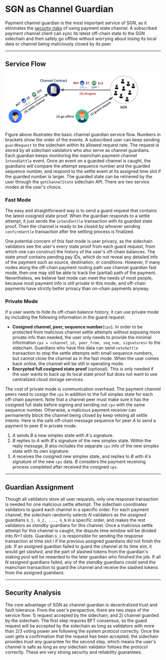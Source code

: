 # SGN as Channel Guardian

Payment channel guardian is the most important service of SGN, as it eliminates the [security risks](./availability.md) of using payment state channel. A subscribed payment channel client can sync its latest off-chain state to the SGN sidechain and then safely go offline without worrying about losing its local data or channel being maliciously closed by its peer.

---
## Service Flow

![](../figures/guardian.png)

Figure above illustrates the basic channel guardian service flow. Numbers in brackets show the order of the events. A subscribed user can keep sending `guardRequest` to the sidechain within its allowed request rate. The request is stored by all sidechain validators who also serve as channel guardians. Each guardian keeps monitoring the mainchain payment channel `IntendSettle` event. Once an event on a guarded channel is caught, the guardians will compare the attempt sequence number and the guarded sequence number, and respond to the settle event at its assigned time slot if the guarded number is larger. The guarded state can be retrieved by the user through the `getChannelState` sidechain API. There are two service modes at the user's choice.

### Fast Mode

The easy and straightforward way is to send a guard request that contains the latest cosigned state proof. When the guardian responds to a settle attempt, it just sends the `intendSettle` transaction with its guarded state proof. Then the channel is ready to be closed by whoever sending `confirmSettle` transaction after the settling process is finalized.

One potential concern of this fast mode is user privacy, as the sidechain validators see the user's every state proof from each guard request, from which one can construct the history of the user's off-chain balances. The state proof contains pending pay IDs, which do not reveal any detailed info of the payment such as source, destination, or conditions. However, if many nodes along the off-chain payment routing path use channel guardian fast mode, then one may still be able to track the (partial) path of the payment. Nevertheless, we believe fast mode can meet the needs of most people, because most payment info is still private in this mode, and off-chain payments have strictly better privacy than on-chain payments anyway.

### Private Mode

If a user wants to hide its off-chain balance history, it can use private mode by including the following information in the guard request:

- **Cosigned channel, peer, sequence number**(`cps`). In order to be protected from malicious channel settle attempts without exposing more private info than needed, the user only needs to provide the minimal information `cps = <channel_id, peer_from, seq_num, signatures>` to the sidechain. Guardians who have this data can send `vetoSettle` transaction to stop the settle attempts with small sequence numbers, but cannot close the channel as in the fast mode. When the user comes back online, the channel will be still in operating mode.
- **Encrypted full cosigned state proof** (optional). This is only needed if the user wants to back up its local state proof but does not want to use centralized cloud storage services.

The cost of private mode is communication overhead. The payment channel peers need to cosign the `cps` in addition to the full simplex state for each off-chain payment. Note that a channel peer must make sure it has the cosigned full state before signing and sending out `cps` with the same sequence number. Otherwise, a malicious payment receiver can permanently block the channel being closed by keep vetoing all settle intents. Here is the safe off-chain message sequence for peer *A* to send a payment to peer *B* in private mode.

1. *A* sends *B* a new simplex state with *A*'s signature.
2. *B* replies to *A* with *B*'s signature of the new simplex state. Within the reply message, *B* also includes the separate `cps` info of the new simplex state with its own signature.
3. *A* receives the cosigned new simplex state, and replies to *B* with A's signature of the new `cps` data. *B* considers the payment receiving process completed after received the cosigned `cps`.

---
## Guardian Assignment

Though all validators store all user requests, only one response transaction is needed for one malicious settle attempt. The sidechain coordinates validators to guard each channel in a specific order. For each payment channel, the sidechain randomly selects *N* validators as the *assigned* guardians `G_1, G_2, ..., G_N` in a specific order, and makes the rest validators as *standby* guardians for this channel. Once a malicious settle attempt for this channel is caught, the dispute time window will be divided into *N+1* slots. Guardian `G_i` is responsible for sending the response transaction at time slot *i* if the previous assigned guardians did not finish the job. If an assigned guardian failed to guard the channel at its time slot, it would get *slashed*, and the part of slashed tokens from the guardian's staking pool will be rewarded to the later guardian who finished the job. If all *N assigned* guardians failed, any of the *standby* guardians could send the mainchain transaction to guard the channel and receive the slashed tokens from the assigned guardians.

---
## Security Analysis

The core advantage of SGN as channel guardian is decentralized trust and fault tolerance. From the user's perspective, there are two steps of the service flow: 1) request accepted by the sidechain; and 2) channel guarded by the sidechain. The first step requires BFT consensus, so the guard request will be accepted by the sidechain as long as validators with more than 2/3 voting power are following the system protocol correctly. Once the user gets a confirmation that the request has been accepted, the sidechain provides *trust any* guarantee for the second step, which means the user's channel is safe as long as *any* sidechain validator follows the protocol correctly. These are very strong security and reliability guarantees.
